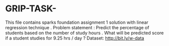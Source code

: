 # GRIP-TASK-
This file contains sparks foundation assignment 1 solution with linear regression technique . Problem statement : Predict the percentage of students based on the number of study hours . What will be predicted score if a student studies for 9.25 hrs / day ?  Dataset: http://bit.ly/w-data
